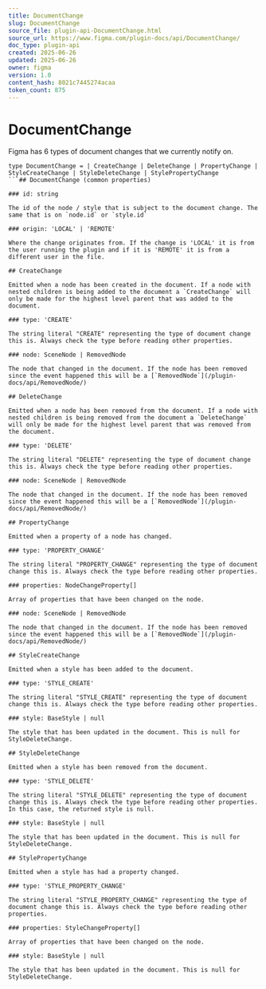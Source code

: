 ```yaml
---
title: DocumentChange
slug: DocumentChange
source_file: plugin-api-DocumentChange.html
source_url: https://www.figma.com/plugin-docs/api/DocumentChange/
doc_type: plugin-api
created: 2025-06-26
updated: 2025-06-26
owner: figma
version: 1.0
content_hash: 8021c7445274acaa
token_count: 875
---
```

# DocumentChange

Figma has 6 types of document changes that we currently notify on.

```
type DocumentChange = | CreateChange | DeleteChange | PropertyChange | StyleCreateChange | StyleDeleteChange | StylePropertyChange
```## DocumentChange (common properties)

### id: string

The id of the node / style that is subject to the document change. The same that is on `node.id` or `style.id`

### origin: 'LOCAL' | 'REMOTE'

Where the change originates from. If the change is 'LOCAL' it is from the user running the plugin and if it is 'REMOTE' it is from a different user in the file.

## CreateChange

Emitted when a node has been created in the document. If a node with nested children is being added to the document a `CreateChange` will only be made for the highest level parent that was added to the document.

### type: 'CREATE'

The string literal "CREATE" representing the type of document change this is. Always check the type before reading other properties.

### node: SceneNode | RemovedNode

The node that changed in the document. If the node has been removed since the event happened this will be a [`RemovedNode`](/plugin-docs/api/RemovedNode/)

## DeleteChange

Emitted when a node has been removed from the document. If a node with nested children is being removed from the document a `DeleteChange` will only be made for the highest level parent that was removed from the document.

### type: 'DELETE'

The string literal "DELETE" representing the type of document change this is. Always check the type before reading other properties.

### node: SceneNode | RemovedNode

The node that changed in the document. If the node has been removed since the event happened this will be a [`RemovedNode`](/plugin-docs/api/RemovedNode/)

## PropertyChange

Emitted when a property of a node has changed.

### type: 'PROPERTY_CHANGE'

The string literal "PROPERTY_CHANGE" representing the type of document change this is. Always check the type before reading other properties.

### properties: NodeChangeProperty[]

Array of properties that have been changed on the node.

### node: SceneNode | RemovedNode

The node that changed in the document. If the node has been removed since the event happened this will be a [`RemovedNode`](/plugin-docs/api/RemovedNode/)

## StyleCreateChange

Emitted when a style has been added to the document.

### type: 'STYLE_CREATE'

The string literal "STYLE_CREATE" representing the type of document change this is. Always check the type before reading other properties.

### style: BaseStyle | null

The style that has been updated in the document. This is null for StyleDeleteChange.

## StyleDeleteChange

Emitted when a style has been removed from the document.

### type: 'STYLE_DELETE'

The string literal "STYLE_DELETE" representing the type of document change this is. Always check the type before reading other properties. In this case, the returned style is null.

### style: BaseStyle | null

The style that has been updated in the document. This is null for StyleDeleteChange.

## StylePropertyChange

Emitted when a style has had a property changed.

### type: 'STYLE_PROPERTY_CHANGE'

The string literal "STYLE_PROPERTY_CHANGE" representing the type of document change this is. Always check the type before reading other properties.

### properties: StyleChangeProperty[]

Array of properties that have been changed on the node.

### style: BaseStyle | null

The style that has been updated in the document. This is null for StyleDeleteChange.